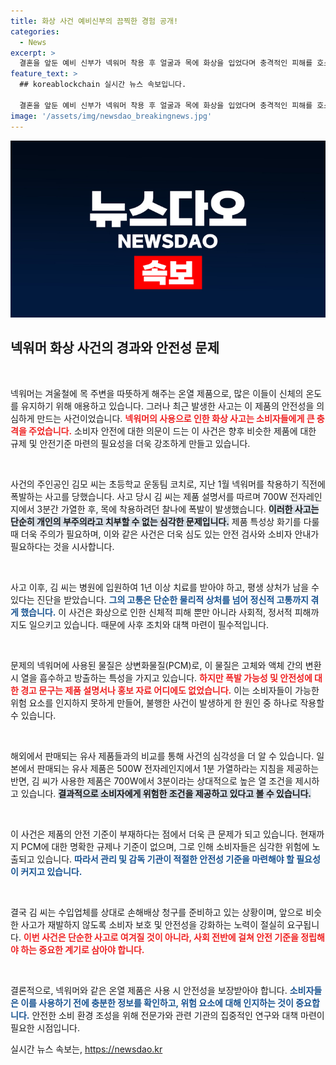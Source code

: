 ```yaml
---
title: 화상 사건 예비신부의 끔찍한 경험 공개!
categories:
  - News
excerpt: >
  결혼을 앞둔 예비 신부가 넥워머 착용 후 얼굴과 목에 화상을 입었다며 충격적인 피해를 호소하고 있다. 이 제품은 폭발 위험이 있어 논란이 일고 있으며, 수입업체는 관련 경고 문구를 제공하지 않아 책임 공방이 예상된다.
feature_text: >
  ## koreablockchain 실시간 뉴스 속보입니다.

  결혼을 앞둔 예비 신부가 넥워머 착용 후 얼굴과 목에 화상을 입었다며 충격적인 피해를 호소하고 있다. 이 제품은 폭발 위험이 있어 논란이 일고 있으며, 수입업체는 관련 경고 문구를 제공하지 않아 책임 공방이 예상된다.
image: '/assets/img/newsdao_breakingnews.jpg'
---
```


<p><img src="/assets/img/newsdao_breakingnews.jpg" alt="koreablockchain 속보" /></p>

<h2 data-ke-size="size26">넥워머 화상 사건의 경과와 안전성 문제</h2>

<p data-ke-size="size16">&nbsp;</p>

<p>넥워머는 겨울철에 목 주변을 따뜻하게 해주는 온열 제품으로, 많은 이들이 신체의 온도를 유지하기 위해 애용하고 있습니다. 그러나 최근 발생한 사고는 이 제품의 안전성을 의심하게 만드는 사건이었습니다. <b><span style="color: #ee2323;">넥워머의 사용으로 인한 화상 사고는 소비자들에게 큰 충격을 주었습니다.</span></b> 소비자 안전에 대한 의문이 드는 이 사건은 향후 비슷한 제품에 대한 규제 및 안전기준 마련의 필요성을 더욱 강조하게 만들고 있습니다. </p>

<p data-ke-size="size16">&nbsp;</p>

<p>사건의 주인공인 김모 씨는 초등학교 운동팀 코치로, 지난 1월 넥워머를 착용하기 직전에 폭발하는 사고를 당했습니다. 사고 당시 김 씨는 제품 설명서를 따르며 700W 전자레인지에서 3분간 가열한 후, 목에 착용하려던 찰나에 폭발이 발생했습니다. <b><span style="background-color: #21538527;">이러한 사고는 단순히 개인의 부주의라고 치부할 수 없는 심각한 문제입니다.</span></b> 제품 특성상 화기를 다룰 때 더욱 주의가 필요하며, 이와 같은 사건은 더욱 심도 있는 안전 검사와 소비자 안내가 필요하다는 것을 시사합니다. </p>

<p data-ke-size="size16">&nbsp;</p>

<p>사고 이후, 김 씨는 병원에 입원하여 1년 이상 치료를 받아야 하고, 평생 상처가 남을 수 있다는 진단을 받았습니다. <b><span style="color: #1a5490;">그의 고통은 단순한 물리적 상처를 넘어 정신적 고통까지 겪게 했습니다.</span></b> 이 사건은 화상으로 인한 신체적 피해 뿐만 아니라 사회적, 정서적 피해까지도 일으키고 있습니다. 때문에 사후 조치와 대책 마련이 필수적입니다. </p>

<p data-ke-size="size16">&nbsp;</p>

<p>문제의 넥워머에 사용된 물질은 상변화물질(PCM)로, 이 물질은 고체와 액체 간의 변환 시 열을 흡수하고 방출하는 특성을 가지고 있습니다. <b><span style="color: #ee2323;">하지만 폭발 가능성 및 안전성에 대한 경고 문구는 제품 설명서나 홍보 자료 어디에도 없었습니다.</span></b> 이는 소비자들이 가능한 위험 요소를 인지하지 못하게 만들어, 불행한 사건이 발생하게 한 원인 중 하나로 작용할 수 있습니다.</p>

<p data-ke-size="size16">&nbsp;</p>

<p>해외에서 판매되는 유사 제품들과의 비교를 통해 사건의 심각성을 더 알 수 있습니다. 일본에서 판매되는 유사 제품은 500W 전자레인지에서 1분 가열하라는 지침을 제공하는 반면, 김 씨가 사용한 제품은 700W에서 3분이라는 상대적으로 높은 열 조건을 제시하고 있습니다. <b><span style="background-color: #21538527;">결과적으로 소비자에게 위험한 조건을 제공하고 있다고 볼 수 있습니다.</span></b></p>

<p data-ke-size="size16">&nbsp;</p>

<p>이 사건은 제품의 안전 기준이 부재하다는 점에서 더욱 큰 문제가 되고 있습니다. 현재까지 PCM에 대한 명확한 규제나 기준이 없으며, 그로 인해 소비자들은 심각한 위험에 노출되고 있습니다. <b><span style="color: #1a5490;">따라서 관리 및 감독 기관이 적절한 안전성 기준을 마련해야 할 필요성이 커지고 있습니다.</span></b> </p>

<p data-ke-size="size16">&nbsp;</p>

<p>결국 김 씨는 수입업체를 상대로 손해배상 청구를 준비하고 있는 상황이며, 앞으로 비슷한 사고가 재발하지 않도록 소비자 보호 및 안전성을 강화하는 노력이 절실히 요구됩니다. <b><span style="color: #ee2323;">이번 사건은 단순한 사고로 여겨질 것이 아니라, 사회 전반에 걸쳐 안전 기준을 정립해야 하는 중요한 계기로 삼아야 합니다.</span></b></p>

<p data-ke-size="size16">&nbsp;</p>

<p>결론적으로, 넥워머와 같은 온열 제품은 사용 시 안전성을 보장받아야 합니다. <b><span style="color: #1a5490;">소비자들은 이를 사용하기 전에 충분한 정보를 확인하고, 위험 요소에 대해 인지하는 것이 중요합니다.</span></b> 안전한 소비 환경 조성을 위해 전문가와 관련 기관의 집중적인 연구와 대책 마련이 필요한 시점입니다.</p>
실시간 뉴스 속보는, <a href="https://newsdao.kr" rel="dofollow">https://newsdao.kr</a>


